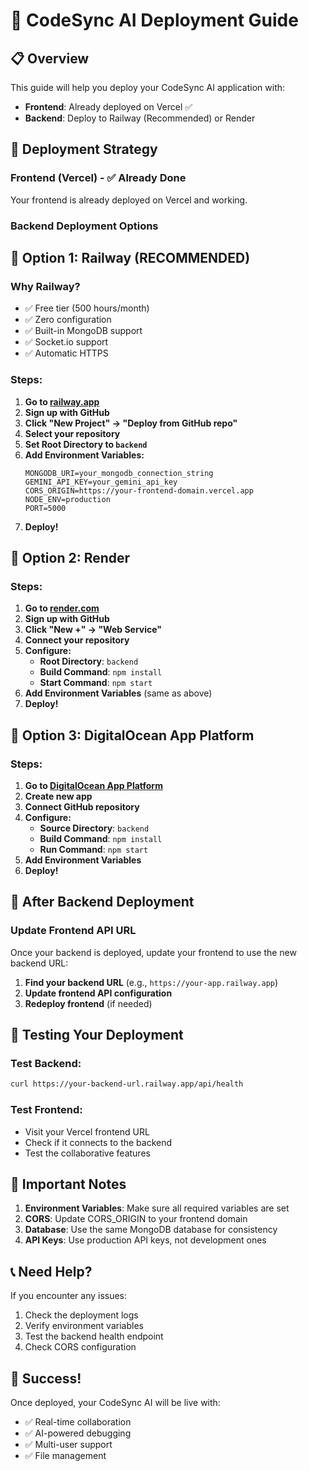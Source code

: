 # 🚀 CodeSync AI Deployment Guide

## 📋 Overview
This guide will help you deploy your CodeSync AI application with:
- **Frontend**: Already deployed on Vercel ✅
- **Backend**: Deploy to Railway (Recommended) or Render

## 🎯 Deployment Strategy

### Frontend (Vercel) - ✅ Already Done
Your frontend is already deployed on Vercel and working.

### Backend Deployment Options

## 🥇 Option 1: Railway (RECOMMENDED)

### Why Railway?
- ✅ Free tier (500 hours/month)
- ✅ Zero configuration
- ✅ Built-in MongoDB support
- ✅ Socket.io support
- ✅ Automatic HTTPS

### Steps:
1. **Go to [railway.app](https://railway.app)**
2. **Sign up with GitHub**
3. **Click "New Project" → "Deploy from GitHub repo"**
4. **Select your repository**
5. **Set Root Directory to `backend`**
6. **Add Environment Variables:**
   ```
   MONGODB_URI=your_mongodb_connection_string
   GEMINI_API_KEY=your_gemini_api_key
   CORS_ORIGIN=https://your-frontend-domain.vercel.app
   NODE_ENV=production
   PORT=5000
   ```
7. **Deploy!**

## 🥈 Option 2: Render

### Steps:
1. **Go to [render.com](https://render.com)**
2. **Sign up with GitHub**
3. **Click "New +" → "Web Service"**
4. **Connect your repository**
5. **Configure:**
   - **Root Directory**: `backend`
   - **Build Command**: `npm install`
   - **Start Command**: `npm start`
6. **Add Environment Variables** (same as above)
7. **Deploy!**

## 🥉 Option 3: DigitalOcean App Platform

### Steps:
1. **Go to [DigitalOcean App Platform](https://cloud.digitalocean.com/apps)**
2. **Create new app**
3. **Connect GitHub repository**
4. **Configure:**
   - **Source Directory**: `backend`
   - **Build Command**: `npm install`
   - **Run Command**: `npm start`
5. **Add Environment Variables**
6. **Deploy!**

## 🔧 After Backend Deployment

### Update Frontend API URL
Once your backend is deployed, update your frontend to use the new backend URL:

1. **Find your backend URL** (e.g., `https://your-app.railway.app`)
2. **Update frontend API configuration**
3. **Redeploy frontend** (if needed)

## 🧪 Testing Your Deployment

### Test Backend:
```bash
curl https://your-backend-url.railway.app/api/health
```

### Test Frontend:
- Visit your Vercel frontend URL
- Check if it connects to the backend
- Test the collaborative features

## 🚨 Important Notes

1. **Environment Variables**: Make sure all required variables are set
2. **CORS**: Update CORS_ORIGIN to your frontend domain
3. **Database**: Use the same MongoDB database for consistency
4. **API Keys**: Use production API keys, not development ones

## 📞 Need Help?

If you encounter any issues:
1. Check the deployment logs
2. Verify environment variables
3. Test the backend health endpoint
4. Check CORS configuration

## 🎉 Success!

Once deployed, your CodeSync AI will be live with:
- ✅ Real-time collaboration
- ✅ AI-powered debugging
- ✅ Multi-user support
- ✅ File management
